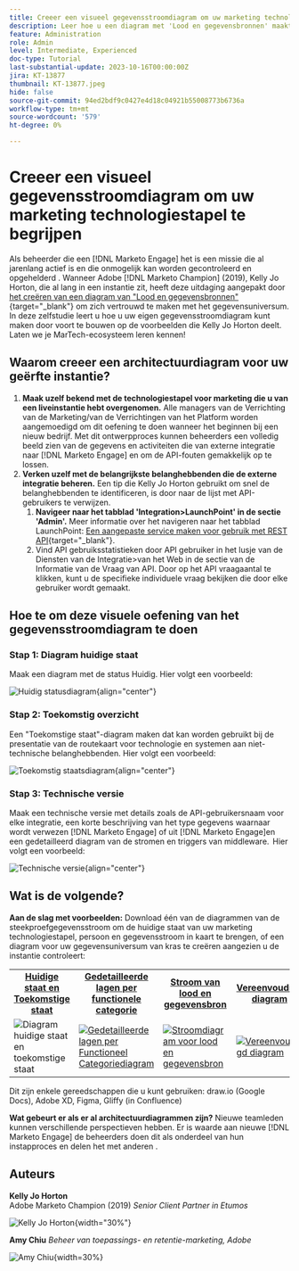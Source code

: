 ```yaml
---
title: Creeer een visueel gegevensstroomdiagram om uw marketing technologiestapel te begrijpen
description: Leer hoe u een diagram met 'Lood en gegevensbronnen' maakt om het gegevensuniversum te begrijpen, om de instantie efficiënt te controleren en op te lossen.
feature: Administration
role: Admin
level: Intermediate, Experienced
doc-type: Tutorial
last-substantial-update: 2023-10-16T00:00:00Z
jira: KT-13877
thumbnail: KT-13877.jpeg
hide: false
source-git-commit: 94ed2bdf9c0427e4d18c04921b55008773b6736a
workflow-type: tm+mt
source-wordcount: '579'
ht-degree: 0%

---
```



# Creeer een visueel gegevensstroomdiagram om uw marketing technologiestapel te begrijpen

Als beheerder die een [!DNL Marketo Engage] het is een missie die al jarenlang actief is en die onmogelijk kan worden gecontroleerd en opgehelderd . Wanneer Adobe [!DNL Marketo Champion] (2019), Kelly Jo Horton, die al lang in een instantie zit, heeft deze uitdaging aangepakt door [het creëren van een diagram van &quot;Lood en gegevensbronnen&quot;](https://nation.marketo.com/t5/employee-blogs/understand-your-marketing-technology-and-data-create-this/ba-p/296774){target="_blank"} om zich vertrouwd te maken met het gegevensuniversum. In deze zelfstudie leert u hoe u uw eigen gegevensstroomdiagram kunt maken door voort te bouwen op de voorbeelden die Kelly Jo Horton deelt. Laten we je MarTech-ecosysteem leren kennen!

## Waarom creeer een architectuurdiagram voor uw geërfte instantie?

1. **Maak uzelf bekend met de technologiestapel voor marketing die u van een liveinstantie hebt overgenomen.** Alle managers van de Verrichting van de Marketing/van de Verrichtingen van het Platform worden aangemoedigd om dit oefening te doen wanneer het beginnen bij een nieuw bedrijf. Met dit ontwerpproces kunnen beheerders een volledig beeld zien van de gegevens en activiteiten die van externe integratie naar [!DNL Marketo Engage] en om de API-fouten gemakkelijk op te lossen.
2. **Verken uzelf met de belangrijkste belanghebbenden die de externe integratie beheren.** Een tip die Kelly Jo Horton gebruikt om snel de belanghebbenden te identificeren, is door naar de lijst met API-gebruikers te verwijzen.
   1. **Navigeer naar het tabblad &#39;Integration>LaunchPoint&#39; in de sectie &#39;Admin&#39;.** Meer informatie over het navigeren naar het tabblad LaunchPoint: [Een aangepaste service maken voor gebruik met REST API](https://experienceleague.adobe.com/docs/marketo/using/product-docs/administration/additional-integrations/create-a-custom-service-for-use-with-rest-api.html?lang=nl-NL){target="_blank"}.
   2. Vind API gebruiksstatistieken door API gebruiker in het lusje van de Diensten van de Integratie>van het Web in de sectie van de Informatie van de Vraag van API. Door op het API vraagaantal te klikken, kunt u de specifieke individuele vraag bekijken die door elke gebruiker wordt gemaakt.

## Hoe te om deze visuele oefening van het gegevensstroomdiagram te doen

### Stap 1: Diagram huidige staat

Maak een diagram met de status Huidig. Hier volgt een voorbeeld:

![Huidig statusdiagram](/help/tutorial-inherited-instance/_assets/data-flow-diagram/Current_State_Lead_Data_Sources_KellyJo_Horton.png){align="center"}


### Stap 2: Toekomstig overzicht

Een &quot;Toekomstige staat&quot;-diagram maken dat kan worden gebruikt bij de presentatie van de routekaart voor technologie en systemen aan niet-technische belanghebbenden. Hier volgt een voorbeeld:

![Toekomstig staatsdiagram](/help/tutorial-inherited-instance/_assets/data-flow-diagram/Future-State-Lead-Data-Sources-KellyJo-Horton.png){align="center"}

### Stap 3: Technische versie

Maak een technische versie met details zoals de API-gebruikersnaam voor elke integratie, een korte beschrijving van het type gegevens waarnaar wordt verwezen [!DNL Marketo Engage] of uit [!DNL Marketo Engage]en een gedetailleerd diagram van de stromen en triggers van middleware.  Hier volgt een voorbeeld:

![Technische versie](/help/tutorial-inherited-instance/_assets/data-flow-diagram/Lead-Data-Source-Diagram-KellyJo-Horton.png){align="center"}


## Wat is de volgende?

**Aan de slag met voorbeelden:**
Download één van de diagrammen van de steekproefgegevensstroom om de huidige staat van uw marketing technologiestapel, persoon en gegevensstroom in kaart te brengen, of een diagram voor uw gegevensuniversum van kras te creëren aangezien u de instantie controleert:


<table style="table-layout:fixed">
   <tr>  
      <td style="border: 0;">
      <div style="text-align: center;">
          <a href="./_assets/downloads/Current_Future_State_Lead_Data_Sources.zip">
            <strong>Huidige staat en Toekomstige staat</strong>
         </a>
      </div>
      </td>
      <td style="border: 0;">
      <div style="text-align: center;">
         <a href="./_assets/downloads/Detailed_Layers_by_Functional_Category_Stacked_Technologies.zip">
         <strong>Gedetailleerde lagen per functionele categorie </strong>   
         </a>
      </div>
      </td>
      <td style="border: 0;">
         <div style="text-align: center;">
         <a href="./_assets/downloads/Lead_Data_Source.zip">
           <strong>Stroom van lood en gegevensbron </strong>  
         </a>
         </div>
       </td> 
       <td style="border: 0;">
         <div style="text-align: center;">
         <a href="./_assets/downloads/Simple_World_Class_Stage_Stack.zip">
          <strong>Vereenvoudigd diagram</strong>  
         </a>
         </div>
        </td>  
   </tr>
   <tr>
    <td style="border: 0;">
         <div>
          <img alt="Diagram huidige staat en toekomstige staat" src="./_assets/Thumbnail_Current-Future State Lead_Data Sources_KellyJo_Horton.png"/>
         </a>
      </div>
      </td>
      <td style="border: 0;">
         <div>
         <a href="./_assets/downloads/Detailed_Layers_by_Functional_Category_Stacked_Technologies.zip">
         <img alt="Gedetailleerde lagen per Functioneel Categoriediagram" src="./_assets/Thumbnail_Detailed_Layers_by_Functional_Category_Stacked_Technologies_KellyJo_Horton.png" />
       </a>
         </div>
      </td>
       <td style="border: 0;">
         <div>
            <a href="./_assets/downloads/Lead_Data_Source.zip">
         <img alt="Stroomdiagram voor lood en gegevensbron" src="./_assets/Thumbnail_Lead-Data Source Diagram_KellyJo_Horton.png" />
         </a>
         </div>
      </td>
     <td style="border: 0;">
         <div>
            <a href="./_assets/downloads/Simple_World_Class_Stage_Stack.zip">
             <img alt="Vereenvoudigd diagram" src="./_assets/Thumbnail_Simple_World_Class_Stage_Stack.png" />
         </a>
         </div>
      </td>
</table>

Dit zijn enkele gereedschappen die u kunt gebruiken: draw.io (Google Docs), Adobe XD, Figma, Gliffy (in Confluence)

**Wat gebeurt er als er al architectuurdiagrammen zijn?** Nieuwe teamleden kunnen verschillende perspectieven hebben. Er is waarde aan nieuwe [!DNL Marketo Engage] de beheerders doen dit als onderdeel van hun instapproces en delen het met anderen .

## Auteurs

**Kelly Jo Horton**\
Adobe Marketo Champion (2019)
*Senior Client Partner in Etumos*

![Kelly Jo Horton](/help/tutorial-inherited-instance/_assets/authors/Customer_Author_Kelly_Jo_Horton.png){width="30%"}

**Amy Chiu**
*Beheer van toepassings- en retentie-marketing, Adobe*

![Amy Chiu](/help/tutorial-inherited-instance/_assets/authors/Adobe_Author_Amy_Chiu.png){width=30%}
